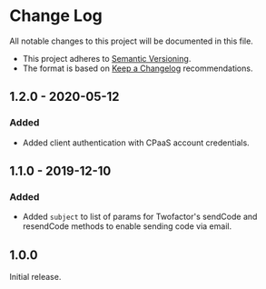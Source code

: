 # Change Log

All notable changes to this project will be documented in this file.

+ This project adheres to [Semantic Versioning](https://semver.org/spec/v2.0.0.html).
+ The format is based on [Keep a Changelog](https://keepachangelog.com/en/1.0.0/) recommendations.

## 1.2.0 - 2020-05-12

### Added
- Added client authentication with CPaaS account credentials.

## 1.1.0 - 2019-12-10

### Added
- Added `subject` to list of params for Twofactor's sendCode and resendCode methods to enable sending code via email.

## 1.0.0

Initial release.
